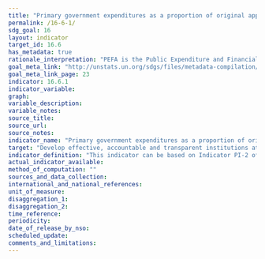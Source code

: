 ```yaml
---
title: "Primary government expenditures as a proportion of original approved budget, by sector (or by budget codes or similar)"
permalink: /16-6-1/
sdg_goal: 16
layout: indicator
target_id: 16.6
has_metadata: true
rationale_interpretation: "PEFA is the Public Expenditure and Financial Accountability programme started in 2001 to develop a country-led agenda on public financial management reform, ie. a government-led reform programme for which analytical work, reform design, implementation and monitoring reflect country priorities and are integrated into governments' institutional structures. PEFA Indicator PI-2 on the composition of expenditure out-turn compared to original approved budget works at the administrative level to calculate variance for the main budgetary heads (votes) of ministries, departments and agencies, which are included in the approved budget."
goal_meta_link: "http://unstats.un.org/sdgs/files/metadata-compilation/Metadata-Goal-16.pdf"
goal_meta_link_page: 23
indicator: 16.6.1
indicator_variable: 
graph: 
variable_description: 
variable_notes: 
source_title: 
source_url: 
source_notes: 
indicator_name: "Primary government expenditures as a proportion of original approved budget, by sector (or by budget codes or similar)"
target: "Develop effective, accountable and transparent institutions at all levels."
indicator_definition: "This indicator can be based on Indicator PI-2 of the Public Expenditure and Financial Accountability (PEFA) dataset: composition of expenditure outturn compared to original approved budget, considers (i) the variation between approved budget and final expenditure for the year for each major function (comparable to a sector) (ii) variation in expenditure from the original budget by economic classification and (iii) the average amount charged to the contingency reserve over the last 3 years."
actual_indicator_available: 
method_of_computation: ""
sources_and_data_collection: 
international_and_national_references: 
unit_of_measure: 
disaggregation_1: 
disaggregation_2: 
time_reference: 
periodicity: 
date_of_release_by_nso: 
scheduled_update: 
comments_and_limitations: 
---
```


